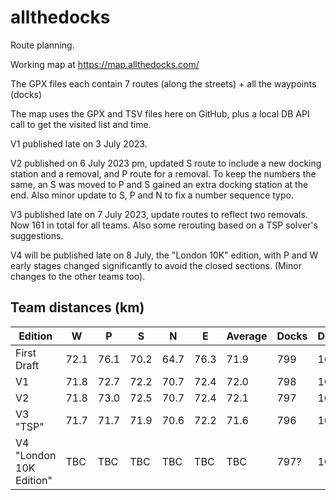 # allthedocks

Route planning.

Working map at https://map.allthedocks.com/

The GPX files each contain 7 routes (along the streets) + all the waypoints (docks)

The map uses the GPX and TSV files here on GitHub, plus a local DB API call to get the visited list and time.  

V1 published late on 3 July 2023.

V2 published on 6 July 2023 pm, updated S route to include a new docking station and a removal, and P route for a removal. To keep the numbers the same, an S was moved to P and S gained an extra docking station at the end. Also minor update to S, P and N to fix a number sequence typo.

V3 published late on 7 July 2023, update routes to reflect two removals. Now 161 in total for all teams. Also some rerouting based on a TSP solver's suggestions. 

V4 will be published late on 8 July, the "London 10K" edition, with P and W early stages changed significantly to avoid the closed sections. (Minor changes to the other teams too). 

## Team distances (km)

| Edition | W   | P   | S   | N   | E   | Average | Docks | Docks/Team |
| ------- | --- | --- | --- | --- | --- | ----- | ---- | --- |
| First Draft | 72.1  | 76.1 | 70.2 | 64.7 | 76.3 | 71.9 | 799 | 162 | 
| V1   | 71.8 | 72.7 | 72.2 | 70.7 | 72.4 | 72.0 | 798 | 162 |
| V2   | 71.8 | 73.0 | 72.5 | 70.7 | 72.4 | 72.1 | 797 | 162 |
| V3 "TSP" | 71.7 | 71.7 | 71.9 | 70.6 | 72.2 | 71.6 | 796 | 161 |
| V4 "London 10K Edition" | TBC | TBC | TBC | TBC | TBC | TBC | 797? | 162? |
